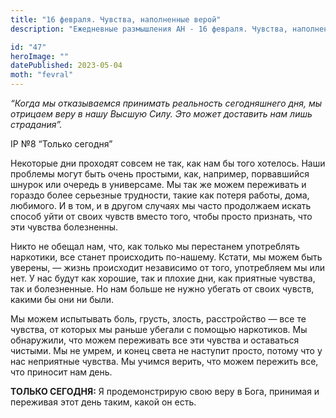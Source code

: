 ```yaml
---
title: "16 февраля. Чувства, наполненные верой"
description: "Ежедневные размышления АН - 16 февраля. Чувства, наполненные верой"

id: "47"
heroImage: ""
datePublished: 2023-05-04
moth: "fevral"
---
```


_“Когда мы отказываемся принимать реальность сегодняшнего дня, мы отрицаем
веру в нашу Высшую Силу. Это может доставить нам лишь страдания”._

IP №8 “Только сегодня”

Некоторые дни проходят совсем не так, как нам бы того хотелось. Наши проблемы
могут быть очень простыми, как, например, порвавшийся шнурок или очередь в
универсаме. Мы так же можем переживать и гораздо более серьезные трудности,
такие как потеря работы, дома, любимого. И в том, и в другом случаях мы часто
продолжаем искать способ уйти от своих чувств вместо того, чтобы просто
признать, что эти чувства болезненны.

Никто не обещал нам, что, как только мы перестанем употреблять наркотики, все
станет происходить по-нашему. Кстати, мы можем быть уверены, — жизнь
происходит независимо от того, употребляем мы или нет. У нас будут как
хорошие, так и плохие дни, как приятные чувства, так и болезненные. Но нам
больше не нужно убегать от своих чувств, какими бы они ни были.

Мы можем испытывать боль, грусть, злость, расстройство — все те чувства, от
которых мы раньше убегали с помощью наркотиков. Мы обнаружили, что можем
переживать все эти чувства и оставаться чистыми. Мы не умрем, и конец света не
наступит просто, потому что у нас неприятные чувства. Мы учимся верить, что
можем пережить все, что приносит нам день.

**ТОЛЬКО СЕГОДНЯ:** Я продемонстрирую свою веру в Бога, принимая и переживая
этот день таким, какой он есть.
